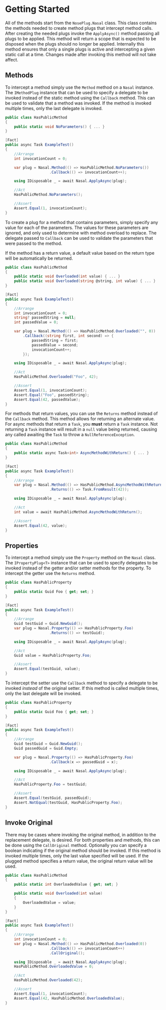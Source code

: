 # Getting Started

All of the methods start from the `NosePlug.Nasal` class. This class contains the methods needed to create method plugs that intercept method calls. After creating the needed plugs invoke the `ApplyAsync()` method passing all plugs to be applied. This method will return a scope that is expected to be disposed when the plugs should no longer be applied. Internally this method ensures that only a single plugs is active and intercepting a given static call at a time. Changes made after invoking this method will not take affect.

## Methods

To intercept a method simply use the `Method` method on a `Nasal` instance. The `IMethodPlug` instance that can be used to specify a delegate to be invoked instead of the static method using the `Callback` method. This can be used to validate that a method was invoked. If the method is invoked multiple times, only the last delegate is invoked.

```C#
public class HasPublicMethod
{
    public static void NoParameters() { ... }
}

[Fact]
public async Task ExampleTest()
{
    //Arrange
    int invocationCount = 0;

    var plug = Nasal.Method(() => HasPublicMethod.NoParameters())
                    .Callback(() => invocationCount++);

    using IDisposable _ = await Nasal.ApplyAsync(plug);

    //Act
    HasPublicMethod.NoParameters();

    //Assert
    Assert.Equal(1, invocationCount);
}
```

To create a plug for a method that contains parameters, simply specify any value for each of the parameters. The values for these parameters are ignored, and only used to determine with method overload to replace. The delegate passed to `Callback` can be used to validate the parameters that were passed to the method.

If the method has a return value, a default value based on the return type will be automatically be returned.

```C#
public class HasPublicMethod
{
    public static void Overloaded(int value) { ... }
    public static void Overloaded(string @string, int value) { ... }
}

[Fact]
public async Task ExampleTest()
{
    //Arrange
    int invocationCount = 0;
    string? passedString = null;
    int passedValue = 0;

    var plug = Nasal.Method(() => HasPublicMethod.Overloaded("", 0))
        .Callback((string first, int second) => {
            passedString = first;
            passedValue = second;
            invocationCount++;
        });

    using IDisposable _ = await Nasal.ApplyAsync(plug);

    //Act
    HasPublicMethod.Overloaded("Foo", 42);

    //Assert
    Assert.Equal(1, invocationCount);
    Assert.Equal("Foo", passedString);
    Assert.Equal(42, passedValue);
}
```

For methods that return values, you can use the `Returns` method instead of the `Callback` method. This method allows for returning an alternate value. For async methods that return a `Task`, you **must** return a `Task` instance. Not returning a `Task` instance will result in a `null` value being returned, causing any called awaiting the `Task` to throw a `NullReferenceException`. 

```C#
public class HasPublicMethod
{
    public static async Task<int> AsyncMethodWithReturn() { ... }
}

[Fact]
public async Task ExampleTest()
{
    //Arrange
    var plug = Nasal.Method(() => HasPublicMethod.AsyncMethodWithReturn())
                    .Returns(() => Task.FromResult(42));

    using IDisposable _ = await Nasal.ApplyAsync(plug);

    //Act
    int value = await HasPublicMethod.AsyncMethodWithReturn();

    //Assert
    Assert.Equal(42, value);
}
```

## Properties

To intercept a method simply use the `Property` method on the `Nasal` class. The `IPropertyPlug<T>` instance that can be used to specify delegates to be invoked instead of the getter and/or setter methods for the property. To intercept the getter use the `Returns` method.  

```C#
public class HasPublicProperty
{
    public static Guid Foo { get; set; }
}

[Fact]
public async Task ExampleTest()
{
    //Arrange
    Guid testGuid = Guid.NewGuid();
    var plug = Nasal.Property(() => HasPublicProperty.Foo)
                    .Returns(() => testGuid);

    using IDisposable _ = await Nasal.ApplyAsync(plug);

    //Act
    Guid value = HasPublicProperty.Foo;

    //Assert
    Assert.Equal(testGuid, value);
}
```

To intercept the setter use the `Callback` method to specify a delegate to be invoked *instead* of the original setter. If this method is called multiple times, only the last delegate will be invoked.

```C#
public class HasPublicProperty
{
    public static Guid Foo { get; set; }
}

[Fact]
public async Task ExampleTest()
{
    //Arrange
    Guid testGuid = Guid.NewGuid();
    Guid passedGuid = Guid.Empty;

    var plug = Nasal.Property(() => HasPublicProperty.Foo)
                    .Callback(x => passedGuid = x);

    using IDisposable _ = await Nasal.ApplyAsync(plug);

    //Act
    HasPublicProperty.Foo = testGuid;

    //Assert
    Assert.Equal(testGuid, passedGuid);
    Assert.NotEqual(testGuid, HasPublicProperty.Foo);
}
```

## Invoke Original

There may be cases where invoking the original method, in addition to the replacement delegate, is desired. For both properties and methods, this can be done using the `CallOriginal` method. Optionally you can specify a boolean indicating if the original method should be invoked. If this method is invoked multiple times, only the last value specified will be used. If the plugged method specifies a return value, the original return value will be used.

```C#
public class HasPublicMethod
{
    public static int OverloadedValue { get; set; }

    public static void Overloaded(int value)
    {
        OverloadedValue = value;
    }
}

[Fact]
public async Task ExampleTest()
{
    //Arrange
    int invocationCount = 0;
    var plug = Nasal.Method(() => HasPublicMethod.Overloaded(0))
                    .Callback(() => invocationCount++)
                    .CallOriginal();

    using IDisposable _ = await Nasal.ApplyAsync(plug);
    HasPublicMethod.OverloadedValue = 0;

    //Act
    HasPublicMethod.Overloaded(42);

    //Assert
    Assert.Equal(1, invocationCount);
    Assert.Equal(42, HasPublicMethod.OverloadedValue);
}
```

